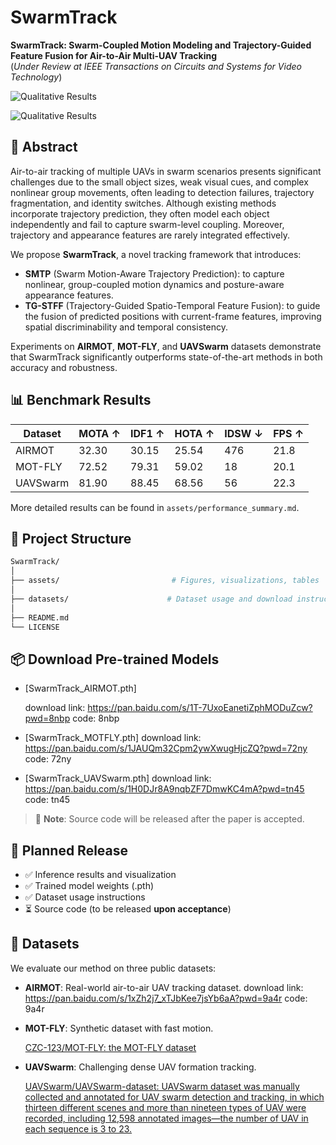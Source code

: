 # SwarmTrack

**SwarmTrack: Swarm-Coupled Motion Modeling and Trajectory-Guided Feature Fusion for Air-to-Air Multi-UAV Tracking**  
(*Under Review at IEEE Transactions on Circuits and Systems for Video Technology*)

![Qualitative Results](assets/v0.2-exp-AIRMOT-DJI-M300.png)

![Qualitative Results](assets/v0.2-exp-UAVSwarm.png)

## 📌 Abstract

Air-to-air tracking of multiple UAVs in swarm scenarios presents significant challenges due to the small object sizes, weak visual cues, and complex nonlinear group movements, often leading to detection failures, trajectory fragmentation, and identity switches. Although existing methods incorporate trajectory prediction, they often model each object independently and fail to capture swarm-level coupling. Moreover, trajectory and appearance features are rarely integrated effectively.

We propose **SwarmTrack**, a novel tracking framework that introduces:
- **SMTP** (Swarm Motion-Aware Trajectory Prediction): to capture nonlinear, group-coupled motion dynamics and posture-aware appearance features.
- **TG-STFF** (Trajectory-Guided Spatio-Temporal Feature Fusion): to guide the fusion of predicted positions with current-frame features, improving spatial discriminability and temporal consistency.

Experiments on **AIRMOT**, **MOT-FLY**, and **UAVSwarm** datasets demonstrate that SwarmTrack significantly outperforms state-of-the-art methods in both accuracy and robustness.

## 📊 Benchmark Results

| Dataset  | MOTA ↑ | IDF1 ↑ | HOTA ↑ | IDSW ↓ | FPS ↑ |
| -------- | ------ | ------ | ------ | ------ | ----- |
| AIRMOT   | 32.30  | 30.15  | 25.54  | 476    | 21.8  |
| MOT-FLY  | 72.52  | 79.31  | 59.02  | 18     | 20.1  |
| UAVSwarm | 81.90  | 88.45  | 68.56  | 56     | 22.3  |

More detailed results can be found in `assets/performance_summary.md`.

## 📁 Project Structure

```bash
SwarmTrack/
│
├── assets/                         # Figures, visualizations, tables
│
├── datasets/                      # Dataset usage and download instructions
│
├── README.md
└── LICENSE
```

## 📦 Download Pre-trained Models

- [SwarmTrack_AIRMOT.pth]

  download link: https://pan.baidu.com/s/1T-7UxoEanetiZphMODuZcw?pwd=8nbp code: 8nbp 

- [SwarmTrack_MOTFLY.pth]
  download link: https://pan.baidu.com/s/1JAUQm32Cpm2ywXwugHjcZQ?pwd=72ny code: 72ny 

- [SwarmTrack_UAVSwarm.pth]
  download link: https://pan.baidu.com/s/1H0DJr8A9nqbZF7DmwKC4mA?pwd=tn45 code: tn45 

> 🚧 **Note**: Source code will be released after the paper is accepted.

## 📅 Planned Release

- ✅ Inference results and visualization
- ✅ Trained model weights (.pth)
- ✅ Dataset usage instructions
- ⏳ Source code (to be released **upon acceptance**)

## 📂 Datasets

We evaluate our method on three public datasets:

- **AIRMOT**: Real-world air-to-air UAV tracking dataset.
  download link: https://pan.baidu.com/s/1xZh2j7_xTJbKee7jsYb6aA?pwd=9a4r code: 9a4r 

- **MOT-FLY**: Synthetic dataset with fast motion.

  [CZC-123/MOT-FLY: the MOT-FLY dataset](https://github.com/CZC-123/MOT-FLY)

- **UAVSwarm**: Challenging dense UAV formation tracking.

  [UAVSwarm/UAVSwarm-dataset: UAVSwarm dataset was manually collected and annotated for UAV swarm detection and tracking, in which thirteen different scenes and more than nineteen types of UAV were recorded, including 12,598 annotated images—the number of UAV in each sequence is 3 to 23.](https://github.com/UAVSwarm/UAVSwarm-dataset)

